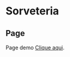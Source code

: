 # Sorveteria

## Page
Page demo [Clique aqui](https://leltonborges.github.io/sorveteria "Pagina demo").
